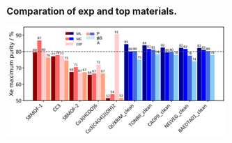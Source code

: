 ## Comparation of exp and top materials.                                
![Last](/Figures/top_exp.png "Last")
